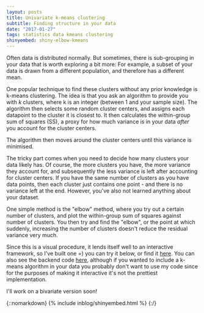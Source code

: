 ```yaml
---
layout: posts
title: Univariate k-means clustering
subtitle: Finding structure in your data
date: "2017-01-27"
tags: statistics data kmeans clustering
shinyembed: shiny-elbow-kmeans
---
```


Often data is distributed normally. But sometimes, there is sub-grouping in your data that is worth exploring a bit more: For example, a subset of your data is drawn from a different population, and therefore has a different mean.

One popular technique to find these clusters without any prior knowledge is k-means clustering. The idea is that you ask an algorithm to provide you with _k_ clusters, where k is an integer (between 1 and your sample size). The algorithm then selects some random cluster centers, and assigns each datapoint to the cluster it is closest to. It then calculates the within-group sum of squares (SS), a proxy for how much variance is in your data _after_ you account for the cluster centers.

The algorithm then moves around the cluster centers until this variance is minimised.

The tricky part comes when you need to decide how many clusters your data likely has. Of course, the more clusters you have, the more variance they account for, and subsequently the less variance is left after accounting for cluster centers. If you have the same number of clusters as you have data points, then each cluster just contains one point - and there is no variance left at the end. However, you've also not learned anything about your dataset.

One simple method is the "elbow" method, where you try out a certain number of clusters, and plot the within-group sum of squares against number of clusters. You then try and find the "elbow", or the point at which suddenly, increasing the number of clusters doesn't reduce the residual variance very much.

Since this is a visual procedure, it lends itself well to an interactive framework, so I've built one =) you can try it below, or find it [here](http://shiny.janfreyberg.com/shiny-elbow-kmeans). You can also see the backend code [here](http://www.github.com/janfreyberg/shiny-elbow-kmeans), although if you wanted to include a k-means algorithm in your data you probably don't want to use my code since for the purposes of making it interactive it's not the prettiest implementation.

I'll work on a bivariate version soon!

{::nomarkdown}
{% include inblog/shinyembed.html %}
{:/}

